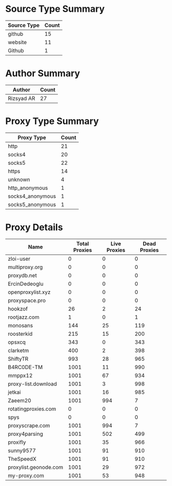 # Source Type Summary

| Source Type | Count |
|-------------|-------|
| github | 15 |
| website | 11 |
| Github | 1 |


# Author Summary

| Author | Count |
|--------|-------|
| Rizsyad AR | 27 |


# Proxy Type Summary

| Proxy Type | Count |
|------------|-------|
| http | 21 |
| socks4 | 20 |
| socks5 | 22 |
| https | 14 |
| unknown | 4 |
| http_anonymous | 1 |
| socks4_anonymous | 1 |
| socks5_anonymous | 1 |


# Proxy Details

| Name | Total Proxies | Live Proxies | Dead Proxies |
|------|---------------|--------------|---------------|
| zloi-user | 0 | 0 | 0 |
| multiproxy.org | 0 | 0 | 0 |
| proxydb.net | 0 | 0 | 0 |
| ErcinDedeoglu | 0 | 0 | 0 |
| openproxylist.xyz | 0 | 0 | 0 |
| proxyspace.pro | 0 | 0 | 0 |
| hookzof | 26 | 2 | 24 |
| rootjazz.com | 1 | 0 | 1 |
| monosans | 144 | 25 | 119 |
| roosterkid | 215 | 15 | 200 |
| opsxcq | 343 | 0 | 343 |
| clarketm | 400 | 2 | 398 |
| ShiftyTR | 993 | 28 | 965 |
| B4RC0DE-TM | 1001 | 11 | 990 |
| mmppx12 | 1001 | 67 | 934 |
| proxy-list.download | 1001 | 3 | 998 |
| jetkai | 1001 | 16 | 985 |
| Zaeem20 | 1001 | 994 | 7 |
| rotatingproxies.com | 0 | 0 | 0 |
| spys | 0 | 0 | 0 |
| proxyscrape.com | 1001 | 994 | 7 |
| proxy4parsing | 1001 | 502 | 499 |
| proxifly | 1001 | 35 | 966 |
| sunny9577 | 1001 | 91 | 910 |
| TheSpeedX | 1001 | 91 | 910 |
| proxylist.geonode.com | 1001 | 29 | 972 |
| my-proxy.com | 1001 | 53 | 948 |
